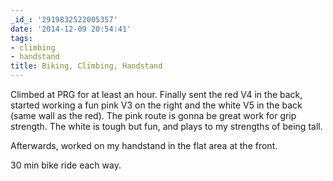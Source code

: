 ```yaml
---
_id_: '2919832522005357'
date: '2014-12-09 20:54:41'
tags:
- climbing
- handstand
title: Biking, Climbing, Handstand
---
```


Climbed at PRG for at least an hour. Finally sent the red V4 in the back, started working a fun pink V3 on the right and the white V5 in the back (same
wall as the red). The pink route is gonna be great work for grip strength. The white is tough but fun, and plays to my strengths of being tall.

Afterwards, worked on my handstand in the flat area at the front.

30 min bike ride each way.
